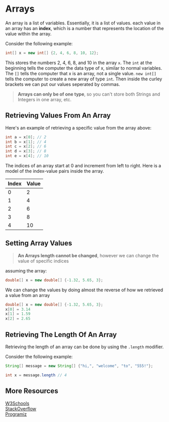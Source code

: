 # Arrays
An array is a list of variables. Essentially, it is a list of values. each value in an array has an **index**, which is a number that represents the location of the value within the array.

Consider the following example:
```java
int[] x = new int[] {2, 4, 6, 8, 10, 12};
```
This stores the numbers 2, 4, 6, 8, and 10 in the array `x`. The `int` at the beginning
tells the computer the data type of x, similar to normal variables. The `[]` tells the computer that x is an array, not a single value. 
`new int[]` tells the computer to create a new array of type `int`. Then inside the curley brackets we can put our values seperated by commas.


> **Arrays can only be of one type**, so you can't store both Strings and Integers in one array, etc.


## Retrieving Values From An Array

Here's an example of retrieving a specific value from the array above:
```java
int a = x[0]; // 2
int b = x[1]; // 4
int c = x[2]; // 6
int d = x[3]; // 8
int e = x[4]; // 10
```

The indices of an array start at 0 and increment from left to right. Here is a model of the index-value pairs inside the array.

| Index| Value |
| ---  | ---   |
| 0 | 2        |
| 1 | 4        |
| 2 | 6        |
| 3 | 8        |
| 4 | 10       |


## Setting Array Values
>**An Arrays length cannot be changed**, however we can change the value of specific indices

assuming the array:
```java
double[] x = new double[] {-1.32, 5.65, 3};
```
We can change the values by doing almost the reverse of how we retrieved a value from an array
```java
double[] x = new double[] {-1.32, 5.65, 3};
x[0] = 3.14
x[1] = 1.59
x[2] = 2.65
```

## Retrieving The Length Of An Array
Retrieving the length of an array can be done by using the `.length` modifier. 

Consider the following example:

```java
String[] message = new String[] {"hi,", "welcome", "to", "555!"};

int x = message.length // 4
```



## More Resources

[W3Schools](https://www.w3schools.com/java/java_arrays.asp)\
[StackOverflow](https://stackoverflow.com/questions/5570882/how-to-use-java-util-arrays)\
[Programiz](https://www.programiz.com/java-programming/arrays)